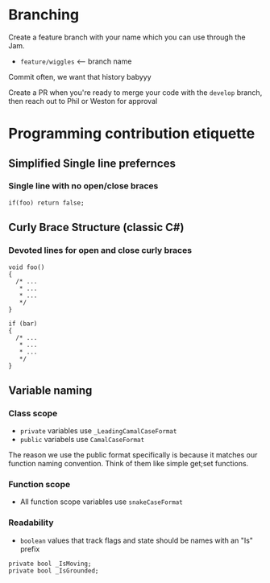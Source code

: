 
# Branching 
Create a feature branch with your name which you can use through the Jam. 
- `feature/wiggles` <-- branch name

Commit often, we want that history babyyy

Create a PR when you're ready to merge your code with the `develop` branch, then reach out to Phil or Weston for approval

# Programming contribution etiquette
## Simplified Single line prefernces
### Single line with no open/close braces
```
if(foo) return false;
```
## Curly Brace Structure (classic C#)
### Devoted lines for open and close curly braces
```
void foo()
{
  /* ...
   * ...
   * ...
   */
}

if (bar)
{
  /* ...
   * ...
   * ...
   */
}
```
## Variable naming
### Class scope
- `private` variables use `_LeadingCamalCaseFormat`
- `public` variabels use `CamalCaseFormat` 

The reason we use the public format specifically is because it matches our function naming convention. Think of them like simple get;set functions. 

### Function scope
- All function scope variables use `snakeCaseFormat`

### Readability
- `boolean` values that track flags and state should be names with an "Is" prefix
```
private bool _IsMoving;
private bool _IsGrounded;
```

